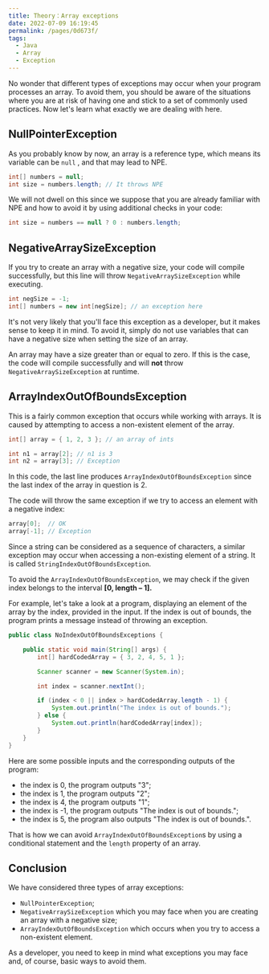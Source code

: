 ```yaml
---
title: Theory：Array exceptions
date: 2022-07-09 16:19:45
permalink: /pages/0d673f/
tags:
  - Java
  - Array
  - Exception
---
```

No wonder that different types of exceptions may occur when your program processes an array. To avoid them, you should be aware of the situations where you are at risk of having one and stick to a set of commonly used practices. Now let's learn what exactly we are dealing with here.

## NullPointerException

As you probably know by now, an array is a reference type, which means its variable can be `null` , and that may lead to NPE.

```java
int[] numbers = null;
int size = numbers.length; // It throws NPE
```

We will not dwell on this since we suppose that you are already familiar with NPE and how to avoid it by using additional checks in your code:

```java
int size = numbers == null ? 0 : numbers.length;
```

## NegativeArraySizeException

If you try to create an array with a negative size, your code will compile successfully, but this line will throw `NegativeArraySizeException` while executing.

```java
int negSize = -1;
int[] numbers = new int[negSize]; // an exception here
```

It's not very likely that you'll face this exception as a developer, but it makes sense to keep it in mind. To avoid it, simply do not use variables that can have a negative size when setting the size of an array.



An array may have a size greater than or equal to zero. If this is the case, the code will compile successfully and will **not** throw `NegativeArraySizeException` at runtime.



## ArrayIndexOutOfBoundsException

This is a fairly common exception that occurs while working with arrays. It is caused by attempting to access a non-existent element of the array.

```java
int[] array = { 1, 2, 3 }; // an array of ints

int n1 = array[2]; // n1 is 3
int n2 = array[3]; // Exception
```

In this code, the last line produces `ArrayIndexOutOfBoundsException` since the last index of the array in question is 2.

The code will throw the same exception if we try to access an element with a negative index:

```java
array[0];  // OK
array[-1]; // Exception
```



Since a string can be considered as a sequence of characters, a similar exception may occur when accessing a non-existing element of a string. It is called `StringIndexOutOfBoundsException`.



To avoid the `ArrayIndexOutOfBoundsException`, we may check if the given index belongs to the interval **[0, length – 1].**

For example, let's take a look at a program, displaying an element of the array by the index, provided in the input. If the index is out of bounds, the program prints a message instead of throwing an exception.

```java
public class NoIndexOutOfBoundsExceptions {

    public static void main(String[] args) {
        int[] hardCodedArray = { 3, 2, 4, 5, 1 };

        Scanner scanner = new Scanner(System.in);

        int index = scanner.nextInt();

        if (index < 0 || index > hardCodedArray.length - 1) {
            System.out.println("The index is out of bounds.");
        } else {
            System.out.println(hardCodedArray[index]);
        }
    }
}
```

Here are some possible inputs and the corresponding outputs of the program:

- the index is 0, the program outputs "3";
- the index is 1, the program outputs "2";
- the index is 4, the program outputs "1";
- the index is -1, the program outputs "The index is out of bounds.";
- the index is 5, the program also outputs "The index is out of bounds.".

That is how we can avoid `ArrayIndexOutOfBoundsException`s by using a conditional statement and the `length` property of an array.



## Conclusion

We have considered three types of array exceptions:

- `NullPointerException`;
- `NegativeArraySizeException` which you may face when you are creating an array with a negative size;
- `ArrayIndexOutOfBoundsException` which occurs when you try to access a non-existent element.

As a developer, you need to keep in mind what exceptions you may face and, of course, basic ways to avoid them.